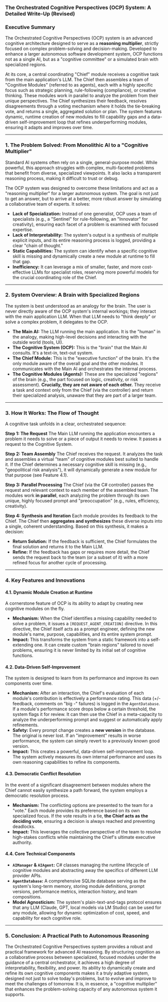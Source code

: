 ### **The Orchestrated Cognitive Perspectives (OCP) System: A Detailed Write-Up (Revised)**

### **Executive Summary**

The Orchestrated Cognitive Perspectives (OCP) system is an advanced cognitive architecture designed to serve as a **reasoning multiplier**, strictly focused on complex problem-solving and decision-making. Developed to enhance a larger autonomous software development system, OCP functions not as a single AI, but as a "cognitive committee" or a simulated brain with specialized regions.

At its core, a central coordinating "Chief" module receives a cognitive task from the main application's LLM. The Chief then assembles a team of "Cognitive Modules" (referred to as agents), each with a highly specific focus such as strategic planning, rule-following (compliance), or creative thinking. These modules work in parallel to analyze the problem from their unique perspectives. The Chief synthesizes their feedback, resolves disagreements through a voting mechanism where it holds the tie-breaking vote, and returns a single, aggregated solution or plan. The system features dynamic, runtime creation of new modules to fill capability gaps and a data-driven self-improvement loop that refines underperforming modules, ensuring it adapts and improves over time.

---

### **1. The Problem Solved: From Monolithic AI to a "Cognitive Multiplier"**

Standard AI systems often rely on a single, general-purpose model. While powerful, this approach struggles with complex, multi-faceted problems that benefit from diverse, specialized viewpoints. It also lacks a transparent reasoning process, making it difficult to trust or debug.

The OCP system was designed to overcome these limitations and act as a "reasoning multiplier" for a larger autonomous system. The goal is not just to get an answer, but to arrive at a better, more robust answer by simulating a collaborative team of experts. It solves:

*   **Lack of Specialization:** Instead of one generalist, OCP uses a team of specialists (e.g., a "Sentinel" for rule-following, an "Innovator" for creativity), ensuring each facet of a problem is examined with focused expertise.
*   **Lack of Interpretability:** The system's output is a synthesis of multiple explicit inputs, and its entire reasoning process is logged, providing a clear "chain of thought."
*   **Static Capabilities:** The system can identify when a specific cognitive skill is missing and dynamically create a new module at runtime to fill that gap.
*   **Inefficiency:** It can leverage a mix of smaller, faster, and more cost-effective LLMs for specialist roles, reserving more powerful models for the crucial coordinating role of the Chief.

---

### **2. System Overview: A Brain with Specialized Regions**

The system is best understood as an analogy for the brain. The user is never directly aware of the OCP system's internal workings; they interact with the main application LLM. When that LLM needs to "think deeply" or solve a complex problem, it delegates to the OCP.

*   **The Main AI:** The LLM running the main application. It is the "human" in the analogy, making high-level decisions and interacting with the outside world (tools, UI).
*   **The Cognitive System (OCP):** This is the "brain" that the Main AI consults. It's a text-in, text-out system.
*   **The Chief Module:** This is the "executive function" of the brain. It's the only module aware of the overall goal and the other modules. It communicates with the Main AI and orchestrates the internal process.
*   **The Cognitive Modules (Agents):** These are the specialized "regions" of the brain (e.g., the part focused on logic, creativity, or risk assessment). **Crucially, they are not aware of each other.** They receive a task and context only from the Chief (via the controller) and return their specialized analysis, unaware that they are part of a larger team.

---

### **3. How It Works: The Flow of Thought**

A cognitive task unfolds in a clear, orchestrated sequence:

**Step 1: The Request**
The Main LLM running the application encounters a problem it needs to solve or a piece of output it needs to review. It passes a request to the Cognitive System.

**Step 2: Team Assembly**
The Chief receives the request. It analyzes the task and assembles a virtual "team" of cognitive modules best suited to handle it. If the Chief determines a necessary cognitive skill is missing (e.g., "geopolitical risk analysis"), it will dynamically generate a new module for that purpose (see Feature 4.1).

**Step 3: Parallel Processing**
The Chief (via the C# controller) passes the request and relevant context to each member of the assembled team. The modules work **in parallel**, each analyzing the problem through its own unique, highly focused prompt and "preoccupation" (e.g., rules, efficiency, creativity).

**Step 4: Synthesis and Iteration**
Each module provides its feedback to the Chief. The Chief then **aggregates and synthesizes** these diverse inputs into a single, coherent understanding. Based on this synthesis, it makes a decision:
*   **Return Solution:** If the feedback is sufficient, the Chief formulates the final solution and returns it to the Main LLM.
*   **Refine:** If the feedback has gaps or requires more detail, the Chief sends the request back to the team (or a subset of it) with a more refined focus for another cycle of processing.
 
---

### **4. Key Features and Innovations**

#### **4.1. Dynamic Module Creation at Runtime**

A cornerstone feature of OCP is its ability to adapt by creating new cognitive modules on the fly.

*   **Mechanism:** When the Chief identifies a missing capability needed to solve a problem, it issues a `[REQUEST_AGENT_CREATION]` directive. In this directive, the Chief itself acts as a prompt engineer, defining the new module's name, purpose, capabilities, and its entire system prompt.
*   **Impact:** This transforms the system from a static framework into a self-extending one. It can create custom "brain regions" tailored to novel problems, ensuring it is never limited by its initial set of cognitive functions.

#### **4.2. Data-Driven Self-Improvement**

The system is designed to learn from its performance and improve its own components over time.

*   **Mechanism:** After an interaction, the Chief's evaluation of each module's contribution is effectively a performance rating. This data (+/- feedback, comments on "big -" failures) is logged in the `AgentDatabase`. If a module's performance score drops below a certain threshold, the system flags it for review. It can then use the Chief in a meta-capacity to analyze the underperforming prompt and suggest or automatically apply refinements.
*   **Safety:** Every prompt change creates a **new version** in the database. The original is never lost. If an "improvement" results in worse performance, the system can simply revert to a previously known good version.
*   **Impact:** This creates a powerful, data-driven self-improvement loop. The system actively measures its own internal performance and uses its own reasoning capabilities to refine its components.

#### **4.3. Democratic Conflict Resolution**

In the event of a significant disagreement between modules where the Chief cannot easily synthesize a path forward, the system employs a democratic resolution process.

*   **Mechanism:** The conflicting options are presented to the team for a "vote." Each module provides its preference based on its own specialized focus. If the vote results in a tie, **the Chief acts as the deciding vote**, ensuring a decision is always reached and preventing deadlocks.
*   **Impact:** This leverages the collective perspective of the team to resolve high-stakes conflicts while maintaining the Chief's ultimate executive authority.

#### **4.4. Core Technical Components**

*   **`AIManager` & `AIAgent`:** C# classes managing the runtime lifecycle of cognitive modules and abstracting away the specifics of different LLM provider APIs.
*   **`AgentDatabase`:** A comprehensive SQLite database serving as the system's long-term memory, storing module definitions, prompt versions, performance metrics, interaction history, and team compositions.
*   **Model Agnosticism:** The system's plain-text-and-tags protocol ensures that any LLM (Claude, GPT, local models via LM Studio) can be used for any module, allowing for dynamic optimization of cost, speed, and capability for each cognitive role.

---

### **5. Conclusion: A Practical Path to Autonomous Reasoning**

The Orchestrated Cognitive Perspectives system provides a robust and practical framework for advanced AI reasoning. By structuring cognition as a collaborative process between specialized, focused modules under the guidance of a central orchestrator, it achieves a high degree of interpretability, flexibility, and power. Its ability to dynamically create and refine its own cognitive components makes it a truly adaptive system, designed not just to solve today's problems, but to evolve and improve to meet the challenges of tomorrow. It is, in essence, a "cognitive multiplier" that enhances the problem-solving capacity of any autonomous system it supports.
